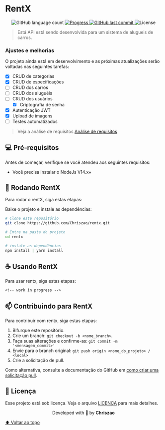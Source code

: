 # RentX

<p align="center">
  <img alt="GitHub language count" src="https://img.shields.io/github/languages/count/Chriszao/rentx?color=%2304D361" />

  <a href="http://makeapullrequest.com">
    <img src="https://img.shields.io/badge/progress-15%25-brightgreen.svg" alt="Progress">
  </a>

  <a href="https://github.com/Chriszao/rentx/commits/master">
    <img alt="GitHub last commit" src="https://img.shields.io/github/last-commit/Chriszao/rentx">
  </a>

  <img alt="License" src="https://img.shields.io/badge/license-MIT-brightgreen">
</p>

> Está API está sendo desenvolvida para um sistema de alugueis de carros.

### Ajustes e melhorias

O projeto ainda está em desenvolvimento e as próximas atualizações serão voltadas nas seguintes tarefas:

- [x] CRUD de categorias
- [x] CRUD de especificações
- [ ] CRUD dos carros
- [ ] CRUD dos aluguéis
- [ ] CRUD dos usuários
  - [x] Criptografia de senha
- [x] Autenticação JWT
- [X] Upload de imagens
- [ ] Testes automatizados

> Veja a análise de requisitos [Análise de requisitos](/docs/requirements_analysis.md)

## 💻 Pré-requisitos

Antes de começar, verifique se você atendeu aos seguintes requisitos:

* Você precisa instalar o NodeJs V14.x+

## 🚀 Rodando RentX

Para rodar o rentX, siga estas etapas:

Baixe o projeto e instale as dependências:

```bash
# Clone este repositório
git clone https://github.com/Chriszao/rentx.git

# Entre na pasta do projeto
cd rentx

# instale as dependências
npm install | yarn install

```

## ☕ Usando RentX

Para usar rentx, siga estas etapas:

```
<!-- work in progress -->
```

## 📫 Contribuindo para RentX
Para contribuir com rentx, siga estas etapas:

1. Bifurque este repositório.
2. Crie um branch: `git checkout -b <nome_branch>`.
3. Faça suas alterações e confirme-as: `git commit -m '<mensagem_commit>'`
4. Envie para o branch original: `git push origin <nome_do_projeto> / <local>`
5. Crie a solicitação de pull.

Como alternativa, consulte a documentação do GitHub em [como criar uma solicitação pull](https://help.github.com/en/github/collaborating-with-issues-and-pull-requests/creating-a-pull-request).

## 📝 Licença

Esse projeto está sob licença. Veja o arquivo [LICENÇA](LICENSE.md) para mais detalhes.

<p align="center">
  Developed with 💙 by <strong>Chriszao</strong>
</p>

[⬆ Voltar ao topo](#RentX)<br>
